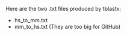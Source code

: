 Here are the two .txt files produced by tblastx:
- hs_to_mm.txt 
- mm_to_hs.txt
(They are too big for GitHub)
